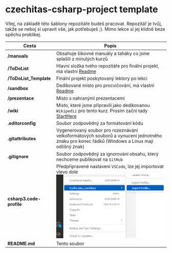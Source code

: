 # czechitas-csharp-project template

Vítej, na základě této šablony repozitáře budeš pracovat. Repozitář je tvůj, takže se neboj si upravit vše, jak potřebuješ ;). Mimo lekce si jej klidně beze spěchu proklikej.

| Cesta                    | Popis                                                                                                                                        |
| ------------------------ | -------------------------------------------------------------------------------------------------------------------------------------------- |
| **/manuals**             | Obsahuje šikovné manuály a taháky co jsme splašili z minulých kurzů                                                                          |
| **/ToDoList**            | Hlavní složka tvého repozitáře pro finální projekt, má vlastní [Readme](ToDoList/Readme.md)                                                  |
| **/ToDoList_Template**   | Finální projekt poskytovaný lektory po lekci                                                                                                 |
| **/sandbox**             | Dedikované místo pro procvičování, má vlastní [Readme](sandbox/Readme.md)                                                                    |
| **/prezentace**          | Místo s nahranými prezentacemi                                                                                                               |
| **/wiki**                | Místo, které jsme připravili jako dedikovanou `Wikipedii` pro tento kurz. Prosím začni tady [StartHere](wiki/00%20StartHere.md)              |
| **.editorconfig**        | Soubor zodpovědný za formátování kódu                                                                                                        |
| **.gitattributes**       | Vygenerovaný soubor pro rozeznávání velkoformátových souborů a vynucení jednotného znaku pro konec řádků (Windows a Linux mají odlišný znak) |
| **.gitignore**           | Soubor zodpovědný za ignorování obsahu, který nechceme publikovat na `GitHub`                                                                |
| **csharp3.code-profile** | Předpřipravené nastavení `VSCode`, lze jej importovat vlevo dole ![alt text](image.png)                                                      |
| **README.md**            | Tento soubor                                                                                                                                 |

